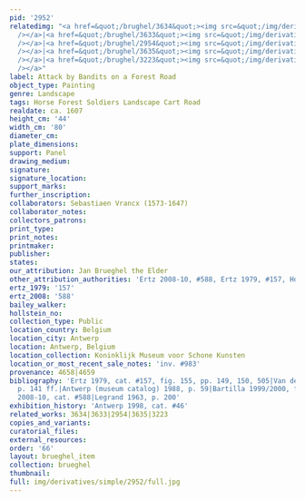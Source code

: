 ```yaml
---
pid: '2952'
relatedimg: "<a href=&quot;/brughel/3634&quot;><img src=&quot;/img/derivatives/simple/3634/thumbnail.jpg&quot;
  /></a>|<a href=&quot;/brughel/3633&quot;><img src=&quot;/img/derivatives/simple/3633/thumbnail.jpg&quot;
  /></a>|<a href=&quot;/brughel/2954&quot;><img src=&quot;/img/derivatives/simple/2954/thumbnail.jpg&quot;
  /></a>|<a href=&quot;/brughel/3635&quot;><img src=&quot;/img/derivatives/simple/3635/thumbnail.jpg&quot;
  /></a>|<a href=&quot;/brughel/3223&quot;><img src=&quot;/img/derivatives/simple/3223/thumbnail.jpg&quot;
  /></a>"
label: Attack by Bandits on a Forest Road
object_type: Painting
genre: Landscape
tags: Horse Forest Soldiers Landscape Cart Road
realdate: ca. 1607
height_cm: '44'
width_cm: '80'
diameter_cm: 
plate_dimensions: 
support: Panel
drawing_medium: 
signature: 
signature_location: 
support_marks: 
further_inscription: 
collaborators: Sebastiaen Vrancx (1573-1647)
collaborator_notes: 
collectors_patrons: 
print_type: 
print_notes: 
printmaker: 
publisher: 
states: 
our_attribution: Jan Brueghel the Elder
other_attribution_authorities: 'Ertz 2008-10, #588, Ertz 1979, #157, Honig database'
ertz_1979: '157'
ertz_2008: '588'
bailey_walker: 
hollstein_no: 
collection_type: Public
location_country: Belgium
location_city: Antwerp
location: Antwerp, Belgium
location_collection: Koninklijk Museum voor Schone Kunsten
location_or_most_recent_sale_notes: 'inv. #983'
provenance: 4658|4659
bibliography: 'Ertz 1979, cat. #157, fig. 155, pp. 149, 150, 505|Van der Auwera 1981,
  p. 141 ff.|Antwerp (museum catalog) 1988, p. 59|Bartilla 1999/2000, fig. 187|Ertz
  2008-10, cat. #588|Legrand 1963, p. 200'
exhibition_history: 'Antwerp 1998, cat. #46'
related_works: 3634|3633|2954|3635|3223
copies_and_variants: 
curatorial_files: 
external_resources: 
order: '66'
layout: brueghel_item
collection: brueghel
thumbnail: 
full: img/derivatives/simple/2952/full.jpg
---
```

